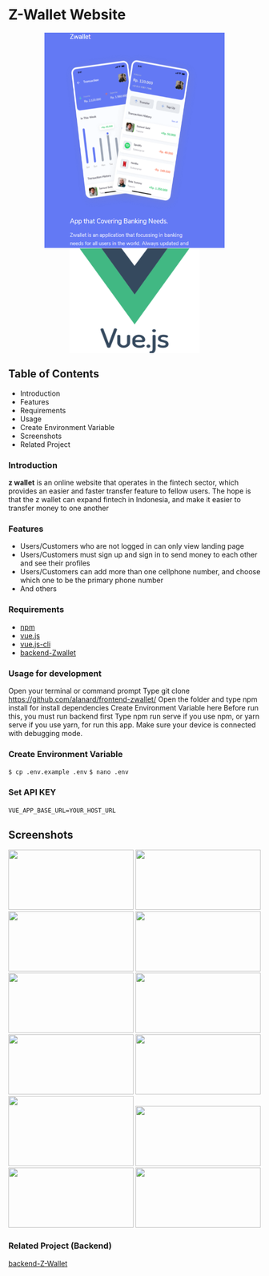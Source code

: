 # Z-Wallet Website
<p align="center">
<img align="center" src="image-readme/zwallet-logo.PNG" width="360" height="430"> <img align="center" src="image-readme/vuejs-300x300.png" width="260" height="210">
</p>

## Table of Contents
- Introduction
- Features
- Requirements
- Usage
- Create Environment Variable
- Screenshots
- Related Project

### Introduction
<b>z wallet</b> is an online website that operates in the fintech sector, which provides an easier and faster transfer feature to fellow users. The hope is that the z wallet can expand fintech in Indonesia, and make it easier to transfer money to one another
### Features
- Users/Customers who are not logged in can only view landing page
- Users/Customers must sign up and sign in to send money to each other and see their profiles
- Users/Customers can add more than one cellphone number, and choose which one to be the primary phone number
- And others

### Requirements
- [npm](https://www.npmjs.com/package/module)
- [vue.js](https://www.vuejs.org)
- [vue.js-cli](https://cli.vuejs.org)
- [backend-Zwallet](https://github.com/Friemorn/BackEnd-PaymentApp-ZWallet)

### Usage for development
Open your terminal or command prompt
Type git clone https://github.com/alanard/frontend-zwallet/
Open the folder and type npm install for install dependencies
Create Environment Variable here
Before run this, you must run backend first
Type npm run serve if you use npm, or yarn serve if you use yarn, for run this app. Make sure your device is connected with debugging mode.

### Create Environment Variable
`
$ cp .env.example .env
`
`
$ nano .env
`
### Set API KEY
`
VUE_APP_BASE_URL=YOUR_HOST_URL
`
## Screenshots
<p align="center">
<img src="readme-image/landingpage.PNG" width="250" height="120"> <img src="readme-image/login.PNG" width="250" height="120">
<img src="readme-image/register.PNG" width="250" height="120"> <img src="readme-image/home.PNG" width="250" height="120">
<img src="readme-image/profile.PNG" width="250" height="120"> <img src="readme-image/updateuser.PNG" width="250" height="120">
<img src="readme-image/transfer.PNG" width="250" height="120"> <img src="readme-image/input pin.PNG" width="250" height="120"> 
<img src="readme-image/history transaction.PNG" width="250" height="140"> <img src="readme-image/create pin.PNG" width="250" height="120"> 
<img src="readme-image/chart.PNG" width="250" height="120"> <img src="readme-image/home/Products.PNG" width="250" height="120"> 
</p>

### Related Project (Backend)

[backend-Z-Wallet](https://github.com/Friemorn/BackEnd-PaymentApp-ZWallet)
